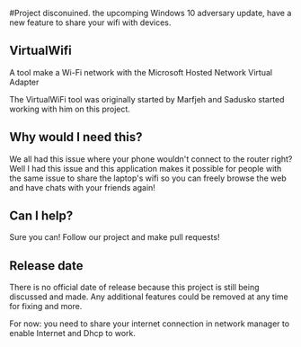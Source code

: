 #Project disconuined. the upcomping Windows 10 adversary update, have a new feature to share your wifi with devices.

## VirtualWifi
A tool make a Wi-Fi network with the Microsoft Hosted Network Virtual Adapter

The VirtualWiFi tool was originally started by Marfjeh and Sadusko started working with him on this project.

## Why would I need this?
We all had this issue where your phone wouldn't connect to the router right? Well I had this issue and this application makes it possible for people with the same issue to share the laptop's wifi so you can freely browse the web and have chats with your friends again!

## Can I help?
Sure you can! Follow our project and make pull requests!

## Release date
There is no official date of release because this project is still being discussed and made. Any additional features could be removed at any time for fixing and more.

For now: you need to share your internet connection in network manager to enable Internet and Dhcp to work.
